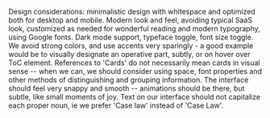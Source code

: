 Design considerations: minimalistic design with whitespace and optimized both for desktop and mobile. Modern look and feel, avoiding typical SaaS look, customized as needed for wonderful reading and modern typography, using Google fonts. Dark mode support, typeface toggle, font size toggle. We avoid strong colors, and use accents very sparingly - a good example would be to visually designate an operative part, subtly, or on hover over ToC element. References to 'Cards' do not necessarily mean cards in visual sense -- when we can, we should consider using space, font properties and other methods of distinguishing and grouping information. The interface should feel very snappy and smooth -- animations should be there, but subtle, like small moments of joy. Text on our interface should not capitalize each proper noun, ie we prefer 'Case law' instead of 'Case Law'.

